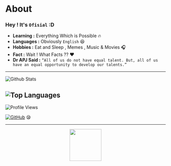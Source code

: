 # About

### Hey ! It's ```Ofisial``` :D

-  **Learning :** Everything Which is Possible :fire:	
-  **Languages :** Obviously ```English``` :laughing:
-  **Hobbies :** Eat and Sleep , Memes , Music & Movies :headphones:
-  **Fact :** Wait ! What Facts ?? :heart: 
- **Dr APJ Said :** ```“All of us do not have equal talent. But, all of us have an equal opportunity to develop our talents.” ```

---------------------------------------------------------------------------------------------------------------------------------------------------------------------------------



![Github Stats](https://github-readme-stats.vercel.app/api?username=ofisial&show_icons=true&title_color=8571FF&icon_color=E4FF6B&count_private=true&include_all_commits=true&show_icons=true&theme=dark)


![Top Languages](https://github-readme-stats.vercel.app/api/top-langs/?username=ofisial&layout=compact&theme=radical)
-------------------------------------------------------------------------------------------------------------------------------------------------------------------------------



![Profile Views](https://hits.seeyoufarm.com/api/count/incr/badge.svg?url=https://github.com/ofisial/&title=Profile%20Views)

[![GitHub](https://img.shields.io/badge/dynamic/json?logo=github&label=GitHub+Followers&labelColor=282c34&color=181717&query=%24.data.totalSubs&url=https%3A%2F%2Fapi.spencerwoo.com%2Fsubstats%2F%3Fsource%3Dgithub%26queryKey%3Dofisial&longCache=true)](github.com/ofisial)
😪

---------------------------------------------------------------------------------------------------------------------------------------------------------------------------------



<p align="center">
	<img width="100" src="https://github.githubassets.com/images/spinners/octocat-spinner-64.gif">



	





